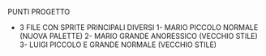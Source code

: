PUNTI PROGETTO
- 3 FILE CON SPRITE PRINCIPALI DIVERSI
1- MARIO PICCOLO NORMALE (NUOVA PALETTE)
2- MARIO GRANDE ANORESSICO (VECCHIO STILE)
3- LUIGI PICCOLO E GRANDE NORMALE (VECCHIO STILE)
